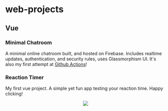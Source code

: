 # web-projects

## Vue

### Minimal Chatroom

A minimal online chatroom built, and hosted on Firebase. Includes realtime updates, authentication, and security rules, uses Glassmorphism UI. It's also my first attempt at [Github Actions](https://github.com/enixam/chatroom/actions?query=workflow%3A%22Deploy+with+Firebase%22)!  

### Reaction Timer

My first vue project. A simple yet fun app testing your reaction time. Happy clicking!

<a href = "https://test-your-reaction.web.app/" style="display: block; text-align:center">
  <img src="https://qiushi.rbind.io/project/reaction-timer/featured_hub15b733d044dbeffe3060a11a359ffc0_46776_720x0_resize_q90_lanczos.jpg">
</a>


